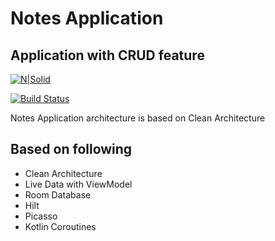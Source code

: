 # Notes Application
## Application with CRUD feature

[![N|Solid](https://cldup.com/dTxpPi9lDf.thumb.png)](https://nodesource.com/products/nsolid)

[![Build Status](https://travis-ci.org/joemccann/dillinger.svg?branch=master)](https://travis-ci.org/joemccann/dillinger)

Notes Application architecture is based on Clean Architecture
## Based on following

- Clean Architecture
- Live Data with ViewModel
- Room Database
- Hilt
- Picasso
- Kotlin Coroutines

